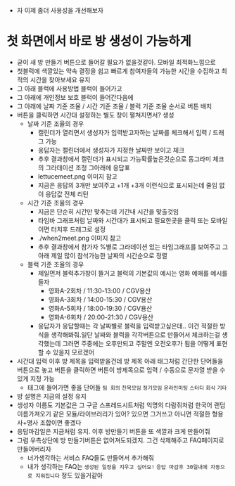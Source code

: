 - 자 이제 좀더 사용성을 개선해보자


# 첫 화면에서 바로 방 생성이 가능하게
- 굳이 새 방 만들기 버튼으로 들어갈 필요가 없을것같아. 모바일 최적화느낌으로
- 첫블럭에 색깔있는 약속 결정을 쉽고 빠르게
참여자들의 가능한 시간을 수집하고 최적의 시간을 찾아보세요 유지
- 그 아래 블럭에 사용방법 블럭이 들어가고
- 그 아래에 개인정보 보호 블럭이 들어간다음에
- 그 아래에 날짜 기준 조율 / 시간 기준 조율 / 블럭 기준 조율 순서로 버튼 배치
- 버튼을 클릭하면 시간대 설정하는 별도 창이 펼쳐지면서? 생성
  - 날짜 기준 조율의 경우 
    - 캘린더가 열리면서 생성자가 입력받고자하는 날짜를 체크해서 입력 / 드래그 가능
    - 응답자는 캘린더에서 생성자가 지정한 날짜만 보이고 체크 
    - 추후 결과창에서 캘린더가 표시되고 가능확률높은것순으로 동그라미 체크의 그라데이션 조정 그아래에 응답표
    - lettucemeet.png 이미지 참고
    - 지금은 응답의 3개만 보여주고 +1개 +3개 이런식으로 표시되는데 줄임 없이 응답값 전체 리턴
  - 시간 기준 조율의 경우 
    - 지금은 단순히 시간만 맞추는데 기간내 시간을 맞출것임
    - 타임바 그래프처럼 날짜와 시간대가 표시되고 필요한곳을 클릭 또는 모바일이면 터치후 드래그로 설정
    - ./when2meet.png 이미지 참고
    - 추후 결과창에서 참가자 %별로 그라데이션 있는 타임그래프를 보여주고 그아래 제일 많이 참석가능한 날짜의 시간순으로 정렬
  - 블럭 기준 조율의 경우
    - 제일먼저 블럭추가창이 뜰거고 블럭의 기본값의 예시는 영화 예매를 예시를 들자
      - 영화A-2회차 / 11:30-13:00 / CGV용산
      - 영화A-3회차 / 14:00-15:30 / CGV용산
      - 영화A-5회차 / 18:00-19:30 / CGV용산
      - 영화A-6회차 / 20:00-21:30 / CGV용산 
    - 응답자가 응답할때는 각 날짜별로 블럭을 입력받고싶은데.. 이건 적절한 방식을 생각해봐줘.일단 날짜와 블럭을 각각버튼으로 만들어서 체크하는걸 생각했는데 그러면 주중에는 오후만되고 주말엔 오전오후가 됨을 어떻게 표현할 수 있을지 모르겠어
- 시간대 입력 이후 방 제목을 입력받을건데 방 제목 아래 태그처럼 간단한 단어들을 버튼으로 놓고 버튼을 클릭하면 버튼이 방제목으로 입력 / 수동으로 문자열 받을 수 있게 지정 가능
  - 태그에 들어가면 좋을 단어들 `팀 회의` `친목모임` `정기모임` `온라인미팅` `스터디` `회식` `기타`
- 방 설명은 지금의 설정 유지
- 생성자 이름도 기본값은 그 구글 스프레드시트처럼 익명의 다람쥐처럼 한국어 랜덤이름가져오기 같은 모듈/라이브러리가 있어? 있으면 그거쓰고 아니면 적절한 형용사+명사 조합이면 좋겠다
- 응답마감일은 지금처럼 유지. 이후 방만들기 버튼을 또 색깔과 크게 만들어줘
- 그럼 우측상단에 방 만들기버튼은 없어져도되겠지. 그건 삭제해주고 FAQ페이지로 만들어버리자
  - 너가생각하는 서비스 FAQ들도 만들어서 추가해줘
  - 내가 생각하는 FAQ는 `생성된 일정을 지우고 싶어요!` `응답 마감후 30일내에 자동으로 지워집니다` 정도 있을거같아